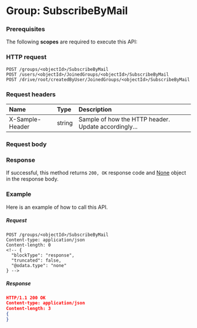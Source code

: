 # Group: SubscribeByMail


### Prerequisites
The following **scopes** are required to execute this API: 
### HTTP request
<!-- { "blockType": "ignored" } -->
```http
POST /groups/<objectId>/SubscribeByMail
POST /users/<objectId>/JoinedGroups/<objectId>/SubscribeByMail
POST /drive/root/createdByUser/JoinedGroups/<objectId>/SubscribeByMail

```
### Request headers
| Name       | Type | Description|
|:---------------|:--------|:----------|
| X-Sample-Header  | string  | Sample of how the HTTP header. Update accordingly...|

### Request body

### Response
If successful, this method returns `200, OK` response code and [None](../resources/none.md) object in the response body.

### Example
Here is an example of how to call this API.
##### Request
<!-- {
  "blockType": "request",
  "name": "group_subscribebymail"
}-->
```http
POST /groups/<objectId>/SubscribeByMail
Content-type: application/json
Content-length: 0
<!-- {
  "blockType": "response",
  "truncated": false,
  "@odata.type": "none"
} -->
```
##### Response
```json
HTTP/1.1 200 OK
Content-type: application/json
Content-length: 3
{
}
```

<!-- uuid: eeab75d8-719b-4429-a67a-5ca6617c1d48
2015-10-15 16:17:32 UTC -->
<!-- {
  "type": "#page.annotation",
  "description": "Group: SubscribeByMail",
  "keywords": "",
  "section": "documentation",
  "tocPath": ""
}-->